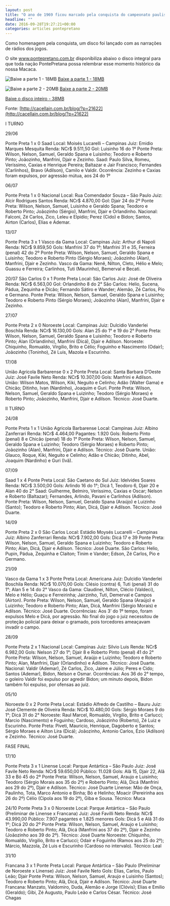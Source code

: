 ```yaml
---
layout: post
title: "O ano de 1969 ficou marcado pela conquista do campeonato paulista de divisão especial!"
headline: ""
date: 2016-09-28T19:27:21+00:00
categories: articles pontepretano
---
```

Como homenagem pela conquista, um disco foi lançado com as narrações de rádios dos jogos.

O site www.pontepretano.com.br disponibiliza abaixo o disco integral para que toda nação PontePretana possa relembrar esse momento histórico da nossa Macaca.

![Baixe a parte 1 - 18MB](http://s3.amazonaws.com/pontepretano-prod/images/files/000/000/014/display_show/capadiscofrente.jpg?1416017082)
[Baixe a parte 1 - 18MB](https://s3.amazonaws.com/pontepretano-prod/audio/Parte1.zip)

![Baixe a parte 2 - 20MB](http://s3.amazonaws.com/pontepretano-prod/images/files/000/000/015/display_show/capadiscoverso.jpg?1416017238)
[Baixe a parte 2 - 20MB](https://s3.amazonaws.com/pontepretano-prod/audio/Parte2.zip)

[Baixe o disco inteiro - 38MB](https://s3.amazonaws.com/pontepretano-prod/audio/Completo.zip)

Fonte: [http://cacellain.com.br/blog/?p=21622](http://cacellain.com.br/blog/?p=21622)

I TURNO

29/06

Ponte Preta 1 x 0 Saad
Local: Moisés Lucarelli – Campinas
Juiz: Emidio Marques Mesquita
Renda: NCr$ 9.511,50
Gol: Luisinho 16 do 1º
Ponte Preta: Wilson, Nelson, Samuel, Geraldo Spana e Luisinho; Teodoro e Roberto Pinto; Joãozinho, Manfrini, Djair e Zezinho.
Saad: Paulo Silva, Romeu, Veríssimo, Caxias e Henrique Pereira; Baltazar e Jair Francisco; Fernandes (Carlinhos), Bravo (Adilson), Camilo e Valdir.
Ocorrência: Zezinho e Caxias foram expulsos, por agressão mútua, aos 24 do 1º

06/07

Ponte Preta 1 x 0 Nacional
Local: Rua Comendador Souza – São Paulo
Juiz: Alcir Rodrigues Santos
Renda: NCr$ 4.870,00
Gol: Djair 24 do 2º
Ponte Preta: Wilson, Nelson, Samuel, Luisinho e Geraldo Spana; Teodoro e Roberto Pinto; Joãozinho (Sérgio), Manfrini, Djair e Orlandinho.
Nacional: Falconi, Zé Carlos, Zico, Leleu e Elpidio; Perez (Cido) e Bidon; Santos, Airton (Carlos), Elias e Ademar.

13/07

Ponte Preta 3 x 1 Vasco da Gama
Local: Campinas
Juiz: Arthur di Napoli
Renda: NCr$ 9.859,50
Gols: Manfrini 37 do 1º; Manfrini 31 e 35, Ferreira (penal) 42 do 2º
Ponte Preta: Wilson, Nelson, Samuel, Geraldo Spana e Luisinho; Teodoro e Roberto Pinto (Sérgio Moraes); Joãozinho (Alan), Manfrini, Djair e Zezinho.
Vasco da Gama: Nenê, Nilton, Cleto, Hélio e Melo; Guassu e Ferreira; Carlinhos, Tuti (Maurinho), Bemerval e Becati.

20/07
São Carlos 0 x 1 Ponte Preta
Local: São Carlos
Juiz: José de Oliveira
Renda: NCr$ 6.563,00
Gol: Orlandinho 8 do 2°
São Carlos: Helio, Sucena, Pádua, Zequinha e Dicão; Fernando Sátiro e Wander; Alemão, Zé Carlos, Pio e Germano.
Ponte Preta: Wilson, Nelson, Samuel, Geraldo Spana e Luisinho; Teodoro e Roberto Pinto (Sérgio Moraes); Joãozinho (Alan), Manfrini, Djair e Zezinho.

27/07

Ponte Preta 2 x 0 Noroeste
Local: Campinas
Juiz: Dulcidio Vanderlei Boschila
Renda: NCr$ 16.130,00
Gols: Alan 25 do 1° e 19 do 2°
Ponte Preta: Wilson, Nelson, Samuel, Geraldo Spana e Luisinho; Teodoro e Roberto Pinto; Alan (Orlandinho), Manfrini (Dicá), Djair e Adilson.
Noroeste: Chiquinho, Romualdo, Virgilio, Brito e Célio; Foguinho e Nascimento (Odair); Joãozinho (Toninho), Zé Luis, Mazola e Escurinho.

17/08

União Agricola Barbarense 0 x 2 Ponte Preta
Local: Santa Barbara D’Oeste
Juiz: José Favile Neto
Renda: NCr$ 10.307,00
Gols: Manfrini e Adilson.
União: Wilson Matos, Wilson, Kiki, Neguito e Celinho; Adão (Walter Gama) e Chicão; Ditinho, Ivan (Nardinho), Joaquim e Guri.
Ponte Preta: Wilson, Nelson, Samuel, Geraldo Spana e Luizinho; Teodoro (Sérgio Moraes) e Roberto Pinto; Joãozinho, Manfrini, Djair e Adilson. Técnico: José Duarte.

II TURNO

24/08

Ponte Preta 1 x 1 União Agricola Barbarense
Local: Campinas
Juiz: Albino Zanferrari
Renda: NCr$ 4.464,00
Pagantes: 1.920
Gols: Roberto Pinto (penal) 8 e Chicão (penal) 18 do 1°
Ponte Preta: Wilson, Nelson, Samuel, Geraldo Spana e Luizinho; Teodoro (Sérgio Moraes) e Roberto Pinto; Joãozinho (Alan), Manfrini, Djair e Adilson. Técnico: José Duarte.
União: Glauco, Roque, Kiki, Neguito e Celinho; Adão e Chicão; Ditinho, Abel, Joaquim (Nardinho) e Guri (Ivã).

07/09

Saad 1 x 4 Ponte Preta
Local: São Caetano do Sul
Juiz: Idelvides Soares
Renda: NCr$ 3.500,00
Gols: Arlindo 16 do 1°; Dicá 1, Teodoro 6, Djair 20 e Alan 40 do 2°
Saad: Guilherme, Belmiro, Veríssimo, Caxias e Oscar; Nelson e Roberto (Baltazar); Fernandes, Arlindo, Pavani e Carlinhos (Adilson).
Ponte Preta: Wilson, Nelson, Samuel, Geraldo Spana (Araújo) e Luizinho (Santo); Teodoro e Roberto Pinto; Alan, Dicá, Djair e Adilson. Técnico: José Duarte.

14/09

Ponte Preta 2 x 0 São Carlos
Local: Estádio Moysés Lucarelli – Campinas
Juiz: Albino Zanferrari
Renda: NCr$ 7.902,00
Gols: Dicá 17 e 39
Ponte Preta: Wilson, Nelson, Samuel, Geraldo Spana e Luizinho; Teodoro e Roberto Pinto; Alan, Dicá, Djair e Adilson. Técnico: José Duarte.
São Carlos: Helio, Pupin, Pádua, Zequinha e Claiton; Tinim e Vander; Edson, Zé Carlos, Pio e Germano.

21/09

Vasco da Gama 1 x 3 Ponte Preta
Local: Americana
Juiz: Dulcidio Vanderlei Boschila
Renda: NCr$ 10.070,00
Gols: Clésio (contra) 6, Tuti (penal) 31 do 1°; Alan 5 e 14 do 2°
Vasco da Gama: Claudinei, Nilton, Clécio (Valdeci), Melo e Hélio; Guaçu e Ferreirinha; Jairzinho, Tuti, Demerval e Campos (Airton).
Ponte Preta: Wilson, Nelson, Samuel, Geraldo Spana (Araújo) e Luizinho; Teodoro e Roberto Pinto; Alan, Dicá, Manfrini (Sérgio Morais) e Adilson. Técnico: José Duarte.
Ocorrências: Aos 3’ do 1º tempo, foram expulsos Melo e Dicá, por agressão. No final do jogo o juiz necessitou de proteção policial para deixar o gramado, pois torcedores ameaçavam invadir o campo.

28/09

Ponte Preta 2 x 1 Nacional
Local: Campinas
Juiz: Silvio Luis
Renda: NCr$ 6.982,00
Gols: Nelson 27 do 1°; Djair 8 e Roberto Pinto (penal) 41 do 2°
Ponte Preta: Wilson, Nelson, Samuel, Araújo e Luizinho; Teodoro e Roberto Pinto; Alan, Manfrini, Djair (Orlandinho) e Adilson. Técnico: José Duarte.
Nacional: Valdir (Ademar), Zé Carlos, Zico, Jaime e Júlio; Peres e Cido; Santos (Ademar), Bidon, Nelson e Osmar.
Ocorrências: Aos 36 do 2° tempo, o goleiro Valdir foi expulso por agredir Bidon; um minuto depois, Bidon também foi expulso, por ofensas ao juiz.

05/10

Noroeste 0 x 2 Ponte Preta
Local: Estádio Alfredo de Castilho – Bauru
Juiz: José Clemente de Oliveira
Renda: NCr$ 10.480,00
Gols: Sérgio Moraes 9 do 1°; Dicá 31 do 2°
Noroeste: Raul Marcel, Romualdo, Virgilio, Brito e Carlucci; Marcio (Nascimento) e Foguinho; Cardoso, Joãozinho (Roberto), Zé Luiz e Escurinho.
Ponte Preta: Piveti, Mauricio, Henrique, Dagoberto e Santos; Sérgio Moraes e Ailton Lira (Dicá); Joãozinho, Antonio Carlos, Ézio (Adilson) e Zezinho. Técnico: José Duarte.

FASE FINAL

17/10

Ponte Preta 3 x 1 Linense
Local: Parque Antártica – São Paulo
Juiz: José Favile Neto
Renda: NCr$ 59.650,00
Público: 11.028
Gols: Alã 15, Djair 22, Alã 33 e Bó 45 do 2º
Ponte Preta: Wilson, Nelson, Samuel, Araujo e Luisinho; Teodoro (Sérgio Morais aos 35 do 2º) e Roberto Pinto; Alã, Dicá (Manfrini aos 29 do 2º), Djair e Adilson. Técnico: José Duarte
Linense: Mão de Onça, Paulinho, Tota, Marco Antonio e Binha; Bó e Helinho; Moacir (Pereirinha aos 26 do 2º) Célio (Cipola aos 19 do 2º), Giba e Sousa. Técnico: Muca

24/10
Ponte Preta 3 x 0 Noroeste
Local: Parque Antártica – São Paulo
(Preliminar de Linense x Francana)
Juiz: José Favilli Neto
Renda: NCr$ 43.990,00
Público: 7.907 pagantes e 1.825 menores
Gols: Dicá 5 e Alã 31 do 1º; Dicá 20 do 2º
Ponte Preta: Wilson, Nelson, Samuel, Araujo e Luisinho; Teodoro e Roberto Pinto; Alã, Dicá (Manfrini aos 37 do 2º), Djair e Zezinho (Joãozinho aos 39 do 2º). Técnico: José Duarte
Noroeste: Chiquinho, Romualdo, Virgilio, Brito e Carlucci; Odair e Foguinho (Ramos aos 25 do 2º); Márcio, Mazzola, Zé Luis e Escurinho (Cardoso no intervalo). Técnico: Leal

31/10

Francana 3 x 1 Ponte Preta
Local: Parque Antártica – São Paulo
(Preliminar de Noroeste x Linense)
Juiz: José Favile Neto
Gols: Elias, Carlos, Paulo Leão; Djair
Ponte Preta: Wilson, Nelson, Samuel, Araujo e Luisinho (Santos); Teodoro e Roberto Pinto; Alã, Dicá, Djair e Adilson. Técnico: José Duarte
Francana: Manzato, Valdomiro, Duda, Alemão e Jorge (Clóvis); Elias e Emilio (Geraldo); Gibi, Zé Augusto, Paulo Leão e Carlos César. Técnico: José Chagas
